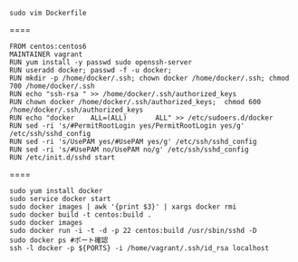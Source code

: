 
    sudo vim Dockerfile

====

    FROM centos:centos6
    MAINTAINER vagrant
    RUN yum install -y passwd sudo openssh-server  
    RUN useradd docker; passwd -f -u docker;
    RUN mkdir -p /home/docker/.ssh; chown docker /home/docker/.ssh; chmod 700 /home/docker/.ssh  
    RUN echo "ssh-rsa " >> /home/docker/.ssh/authorized_keys  
    RUN chown docker /home/docker/.ssh/authorized_keys;  chmod 600 /home/docker/.ssh/authorized_keys
    RUN echo "docker    ALL=(ALL)       ALL" >> /etc/sudoers.d/docker
    RUN sed -ri 's/#PermitRootLogin yes/PermitRootLogin yes/g' /etc/ssh/sshd_config
    RUN sed -ri 's/UsePAM yes/#UsePAM yes/g' /etc/ssh/sshd_config
    RUN sed -ri 's/#UsePAM no/UsePAM no/g' /etc/ssh/sshd_config
    RUN /etc/init.d/sshd start


====

    sudo yum install docker
    sudo service docker start
    sudo docker images | awk '{print $3}' | xargs docker rmi
    sudo docker build -t centos:build .
    sudo docker images
    sudo docker run -i -t -d -p 22 centos:build /usr/sbin/sshd -D
    sudo docker ps #ポート確認
    ssh -l docker -p ${PORTS} -i /home/vagrant/.ssh/id_rsa localhost
